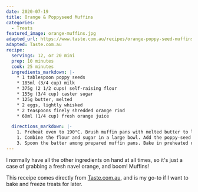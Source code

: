 ```yaml
---
date: 2020-07-19
title: Orange & Poppyseed Muffins
categories:
  - Treats
featured_image: orange-muffins.jpg
adapted_url: https://www.taste.com.au/recipes/orange-poppy-seed-muffins/97f454c3-d413-4b9f-a437-d5ba985106c0
adapted: Taste.com.au
recipe:
  servings: 12, or 20 mini
  prep: 10 minutes
  cook: 25 minutes
  ingredients_markdown: |-
    * 1 tablespoon poppy seeds
    * 185ml (3/4 cup) milk
    * 375g (2 1/2 cups) self-raising flour
    * 155g (3/4 cup) caster sugar
    * 125g butter, melted
    * 2 eggs, lightly whisked
    * 2 teaspoons finely shredded orange rind
    * 60ml (1/4 cup) fresh orange juice

  directions_markdown: |-
    1. Preheat oven to 190°C. Brush muffin pans with melted butter to lightly grease. Combine the poppy seeds and 60ml (1/4 cup) of the milk in a small bowl. Set aside for 10 minutes.
    1. Combine the flour and sugar in a large bowl. Add the poppy-seed mixture along with remaining milk, butter, egg, orange rind and juice, and stir with a metal spoon until just combined (do not overmix).
    3. Spoon the batter among prepared muffin pans. Bake in preheated oven for 25 minutes or until a skewer inserted into the centres comes out clean. Remove from oven and turn onto a wire rack. Serve warm or at room temperature.
---
```


I normally have all the other ingredients on hand at all times, so it's just a case of grabbing a fresh navel orange, and boom! Muffins!

This receipe comes directly from [Taste.com.au](https://www.taste.com.au/recipes/orange-poppy-seed-muffins/97f454c3-d413-4b9f-a437-d5ba985106c0), and is my go-to if I want to bake and freeze treats for later. 


